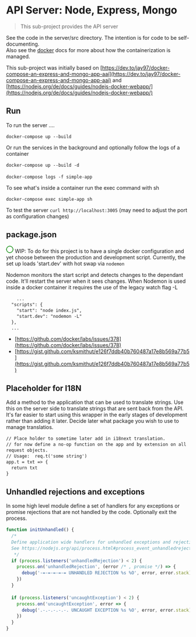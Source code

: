 # API Server: Node, Express, Mongo

> This sub-project provides the API server

See the code in the server/src directory. The intention is for code to be self-documenting.  
Also see the [docker](/server/docker.md) docs for more about how the containerization is managed.

This sub-project was initially based on 
[https://dev.to/jay97/docker-compose-an-express-and-mongo-app-aai](https://dev.to/jay97/docker-compose-an-express-and-mongo-app-aai)
and
[https://nodejs.org/de/docs/guides/nodejs-docker-webapp/](https://nodejs.org/de/docs/guides/nodejs-docker-webapp/)


## Run

To run the server ....
```
docker-compose up --build
```

Or run the services in the background and optionally follow the logs of a container
```
docker-compose up --build -d 

docker-compose logs -f simple-app
```

To see what's inside a container run the exec command with sh
```
docker-compose exec simple-app sh
```

To test the server ```curl http://localhost:3005``` (may need to adjust the port as configuration changes)



## package.json

![unchecked] WIP: To do for this project is to have a single docker configuration and yet choose between the production
             and development script.  Currently, the set up loads 'start.dev' with hot swap via ```nodemon```
 

[checked]: ../images/checked-20.png "checked"
[unchecked]: ../images/unchecked-20.png "unchecked"


Nodemon monitors the start script and detects changes to the dependant code. It'll restart
the server when it sees changes. When Nodemon is used inside a docker container it requires the use of the legacy watch flag -L
```
    ...
  "scripts": {
    "start": "node index.js",
    "start.dev": "nodemon -L"
  },
  ...
```
- [https://github.com/docker/labs/issues/378](https://github.com/docker/labs/issues/378)
- [https://gist.github.com/ksmithut/e126f7ddb40b760487a17e8b569a77b5](https://gist.github.com/ksmithut/e126f7ddb40b760487a17e8b569a77b5)


## Placeholder for I18N

Add a method to the application that can be used to translate strings. Use this on the server side to translate
strings that are sent back from the API.  It's far easier to start using this wrapper in the early stages of development
rather than adding it later.  Decide later what package you wish to use to manage translatios.


    // Place holder to sometime later add in i18next translation.
    // for now define a no-op function on the app and by extension on all request objects.
    // Usage:  req.t('some string')
    app.t = txt => {
      return txt
    }


## Unhandled rejections and exceptions

In some high level module define a set of handlers for any exceptions or promise rejections that are not handled by
the code.  Optionally exit the process.

```js
function initUnhandled() {
  /*
  Define application wide handlers for unhandled exceptions and rejections.
  See https://nodejs.org/api/process.html#process_event_unhandledrejection
   */
  if (process.listeners('unhandledRejection') < 2) {
    process.on('unhandledRejection', (error /* , promise */) => {
      debug('-=-=-=-=-= UNHANDLED REJECTION %s %O', error, error.stack)
    })
  }

  if (process.listeners('uncaughtException') < 2) {
    process.on('uncaughtException', error => {
      debug('.-.-.-.-.-. UNCAUGHT EXCEPTION %s %O', error, error.stack)
    })
  }
}
```
